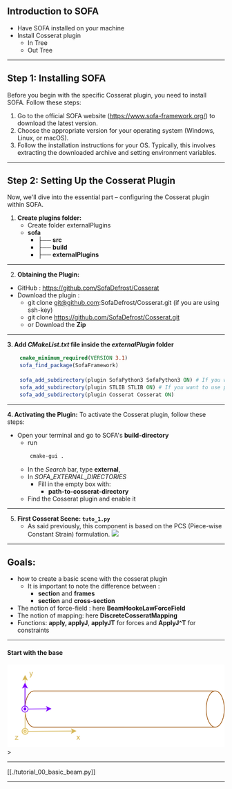 ## **Introduction to SOFA**

- Have SOFA installed on your machine
- Install Cosserat plugin
  - In Tree
  - Out Tree

---

## **Step 1: Installing SOFA**

Before you begin with the specific Cosserat plugin, you need to install SOFA. Follow these steps:

1. Go to the official SOFA website (https://www.sofa-framework.org/) to download the latest version.
2. Choose the appropriate version for your operating system (Windows, Linux, or macOS).
3. Follow the installation instructions for your OS. Typically, this involves extracting the downloaded archive and setting environment variables.

---

## **Step 2: Setting Up the Cosserat Plugin**

Now, we'll dive into the essential part – configuring the Cosserat plugin within SOFA.

1. **Create plugins folder:**
   - Create folder externalPlugins
   - **sofa**
     - ├── **src**
     - ├── **build**
     - ├── **externalPlugins**

---

2. **Obtaining the Plugin:**

- GitHub : https://github.com/SofaDefrost/Cosserat
- Download the plugin :
  - git clone git@github.com:SofaDefrost/Cosserat.git (if you are using ssh-key)
  - git clone https://github.com/SofaDefrost/Cosserat.git
  - or Download the **Zip**

---

**3. Add _CMakeList.txt_ file inside the _externalPlugin_ folder**

```Cmake
	cmake_minimum_required(VERSION 3.1)
	sofa_find_package(SofaFramework)

	sofa_add_subdirectory(plugin SofaPython3 SofaPython3 ON) # If you want to use python
	sofa_add_subdirectory(plugin STLIB STLIB ON) # If you want to use python & Cosserat prefabs
	sofa_add_subdirectory(plugin Cosserat Cosserat ON)
```

---

**4. Activating the Plugin:** To activate the Cosserat plugin, follow these steps:

- Open your terminal and go to SOFA's **build-directory**
  - run
  ```bash
      cmake-gui .
  ```
  - In the _Search_ bar, type **external**,
  - In $SOFA\_EXTERNAL\_DIRECTORIES$
    - Fill in the empty box with:
      - **path-to-cosserat-directory**
  - Find the Cosserat plugin and enable it

---

5. **First Cosserat Scene: `tuto_1.py`**
   - As said previously, this component is based on the PCS (Piece-wise Constant Strain) formulation.
     ![](../images/Pasted%20image%2020231102173536.png)

---

## **Goals**:

- how to create a basic scene with the cosserat plugin
  - It is important to note the difference between :
    - **section** and **frames**
    - **section** and **cross-section**
- The notion of force-field : here **BeamHookeLawForceField**
- The notion of mapping: here **DiscreteCosseratMapping**
- Functions: **apply, applyJ**, **applyJT** for forces and **ApplyJ^T** for constraints

---

#### Start with the base

![600](../../docs/images/exemple_rigid_translation.png)>

---

[[./tutorial_00_basic_beam.py]]

---
